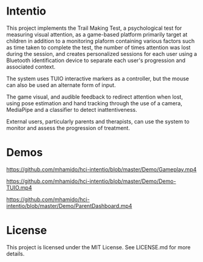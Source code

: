 # Intentio

This project implements the Trail Making Test, a psychological test for measuring visual attention, as a game-based platform primarily target at children in addition to a monitoring plaform containing various factors such as time taken to complete the test, the number of times attention was lost during the session, and creates personalized sessions for each user using a Bluetooth identification device to separate each user's progression and associated context.

The system uses TUIO interactive markers as a controller, but the mouse can also be used an alternate form of input.

The game visual, and audible feedback to redirect attention when lost, using pose estimation and hand tracking through the use of a camera, MediaPipe and a classifier to detect inattentiveness.

External users, particularly parents and therapists, can use the system to monitor and assess the progression of treatment.

# Demos
 
https://github.com/mhamido/hci-intentio/blob/master/Demo/Gameplay.mp4

https://github.com/mhamido/hci-intentio/blob/master/Demo/Demo-TUIO.mp4

https://github.com/mhamido/hci-intentio/blob/master/Demo/ParentDashboard.mp4

# License

This project is licensed under the MIT License. See LICENSE.md for more details.
